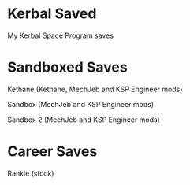 Kerbal Saved
============

My Kerbal Space Program saves

Sandboxed Saves
===============
Kethane (Kethane, MechJeb and KSP Engineer mods)

Sandbox (MechJeb and KSP Engineer mods)

Sandbox 2 (MechJeb and KSP Engineer mods)

Career Saves
============
Rankle (stock)

